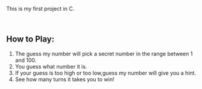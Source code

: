 <!DOCTYPE html>
<html>
  <head>
    <title><h1>guess-the-number-c-project</h1></title>
  </head>
  <body>
    <p>This is my first project in C.</p>
    <br/>
<h2>How to Play:</h2>
  <ol>
    <li>The guess my number will pick a secret number in the range between 1 and 100.</li>
<li>You guess what number it is.</li>
<li>If your guess is too high or too low,guess my number will give you a hint.</li>
<li>See how many turns it takes you to win!</li>
     </ol>
  </body>
</html>
